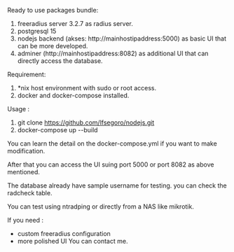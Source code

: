 Ready to use packages bundle:
1. freeradius server 3.2.7 as radius server.
2. postgresql 15
3. nodejs backend (akses: http://mainhostipaddress:5000) as basic UI that can be more developed.
4. adminer (http://mainhostipaddress:8082) as additional UI that can directly access the database.

Requirement:
1. *nix host environment with sudo or root access.
2. docker and docker-compose installed.
   
Usage :
1. git clone https://github.com/lfsegoro/nodejs.git
2. docker-compose up --build

You can learn the detail on the docker-compose.yml if you want to make modification.

After that you can access the UI suing port 5000 or port 8082 as above mentioned.

The database already have sample username for testing. you can check the radcheck table.

You can test using ntradping or directly from a NAS like mikrotik.

If you need :
- custom freeradius configuration
- more polished UI
You can contact me.
